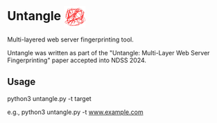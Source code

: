 # Untangle <img align="center" width="50" height="50" src="untangle-logo.png" />
Multi-layered web server fingerprinting tool.


Untangle was written as part of the "Untangle: Multi-Layer Web Server Fingerprinting" paper accepted into NDSS 2024.

## Usage

python3 untangle.py -t target

e.g., python3 untangle.py -t www.example.com
